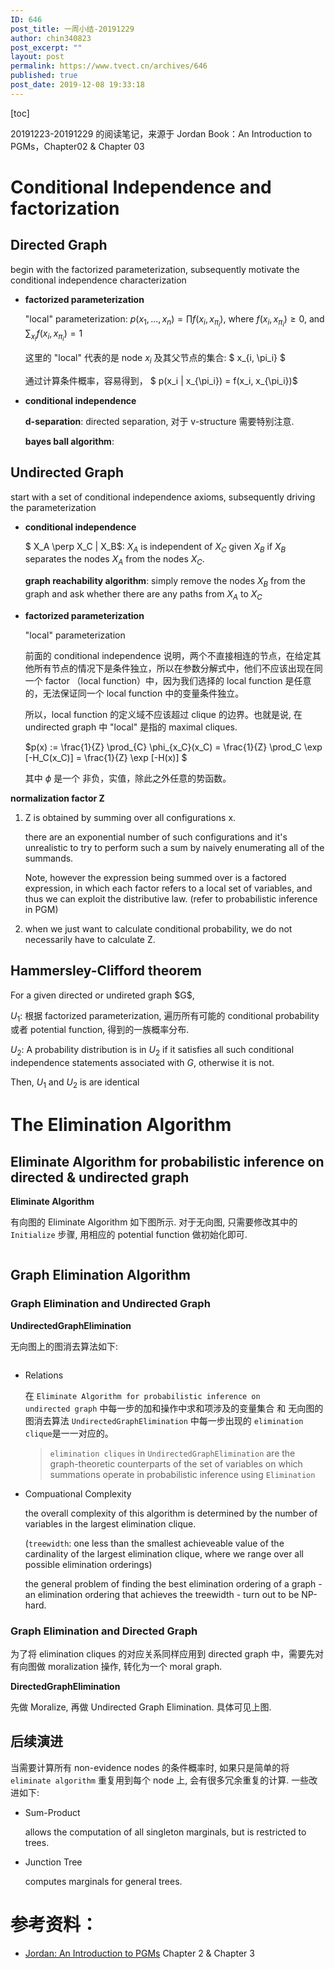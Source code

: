 ```yaml
---
ID: 646
post_title: 一周小结-20191229
author: chin340823
post_excerpt: ""
layout: post
permalink: https://www.tvect.cn/archives/646
published: true
post_date: 2019-12-08 19:33:18
---
```

[toc]

20191223-20191229 的阅读笔记，来源于 Jordan Book：An Introduction to PGMs，Chapter02 &amp; Chapter 03

<!--more-->

<h1>Conditional Independence and factorization</h1>

<h2>Directed Graph</h2>

begin with the factorized parameterization, subsequently motivate the conditional independence characterization

<ul>
<li><strong>factorized parameterization</strong>

"local" parameterization: $p(x_1, ..., x_n) = \prod f(x_i, x_{\pi_i})$, where $f(x_i, x_{\pi_i}) \ge 0$, and $\sum_{x_i} f(x_i, x_{\pi_i}) = 1$

这里的 "local" 代表的是 node $x_i$ 及其父节点的集合: $ x_{i, \pi_i} $

通过计算条件概率，容易得到， $ p(x_i | x_{\pi_i}) = f(x_i, x_{\pi_i})$</p></li>
<li><p><strong>conditional independence</strong>

<strong>d-separation</strong>: directed separation, 对于 v-structure 需要特别注意.

<strong>bayes ball algorithm</strong>:</p></li>
</ul>

<h2>Undirected Graph</h2>

<p>start with a set of conditional independence axioms, subsequently driving the parameterization

<ul>
<li><strong>conditional independence</strong>

$ X_A \perp X_C | X_B$: $X_A$ is independent of $X_C$ given $X_B$ if $X_B$ separates the nodes $X_A$ from the nodes $X_C$.

<strong>graph reachability algorithm</strong>:
simply remove the nodes $X_B$ from the graph and ask whether there are any paths from $X_A$ to $X_C$</p></li>
<li><p><strong>factorized parameterization</strong>

"local" parameterization

前面的 conditional independence 说明，两个不直接相连的节点，在给定其他所有节点的情况下是条件独立，所以在参数分解式中，他们不应该出现在同一个 factor （local function）中，因为我们选择的 local function 是任意的，无法保证同一个 local function 中的变量条件独立。

所以，local function 的定义域不应该超过 clique 的边界。也就是说, 在 undirected graph 中 "local" 是指的 maximal cliques.

$p(x) := \frac{1}{Z} \prod_{C} \phi_{x_C}(x_C) = \frac{1}{Z} \prod_C \exp [-H_C(x_C)] = \frac{1}{Z} \exp [-H(x)] $

其中 $\phi$ 是一个 非负，实值，除此之外任意的势函数。</p></li>
</ul>

<p><strong>normalization factor Z</strong>

<ol>
<li>Z is obtained by summing over all configurations x.

there are an exponential number of such configurations and it's unrealistic to try to perform such a sum by naively enumerating all of the summands.

Note, however the expression being summed over is a factored expression, in which each factor refers to a local set of variables, and thus we can exploit the distributive law. (refer to probabilistic inference in PGM)</p></li>
<li><p>when we just want to calculate conditional probability, we do not necessarily have to calculate Z.</p></li>
</ol>

<h2>Hammersley-Clifford theorem</h2>

<p>For a given directed or undireted graph $G$,

$U_1$: 根据 factorized parameterization, 遍历所有可能的 conditional probability 或者 potential function, 得到的一族概率分布.

$U_2$: A probability distribution is in $U_2$ if it satisfies all such conditional independence statements associated with $G$, otherwise it is not.

Then, $U_1$ and $U_2$ is are identical

<h1>The Elimination Algorithm</h1>

<h2>Eliminate Algorithm for probabilistic inference on directed &amp; undirected graph</h2>

<strong>Eliminate Algorithm</strong>

有向图的 Eliminate Algorithm 如下图所示. 对于无向图, 只需要修改其中的 <code>Initialize</code> 步骤, 用相应的 potential function 做初始化即可.

<img src="https://www.tvect.cn/wp-content/uploads/2019/12/eliminate.png" alt="" />

<h2>Graph Elimination Algorithm</h2>

<h3>Graph Elimination and Undirected Graph</h3>

<strong>UndirectedGraphElimination</strong>

无向图上的图消去算法如下:

<img src="https://www.tvect.cn/wp-content/uploads/2019/12/graph-eliminate.png" alt="" />

<ul>
<li>Relations

在 <code>Eliminate Algorithm for probabilistic inference on undirected graph</code> 中每一步的加和操作中求和项涉及的变量集合 和 无向图的图消去算法 <code>UndirectedGraphElimination</code> 中每一步出现的 <code>elimination clique</code>是一一对应的。

<blockquote>
  <code>elimination cliques</code> in <code>UndirectedGraphElimination</code> are the graph-theoretic counterparts of the set of variables on which summations operate in probabilistic inference using <code>Elimination</code>
</blockquote></li>
<li>Compuational Complexity

the overall complexity of this algorithm is determined by the number of variables in the largest elimination clique.

(<code>treewidth</code>: one less than the smallest achieveable value of the cardinality of the largest elimination clique, where we range over all possible elimination orderings)

the general problem of finding the best elimination ordering of a graph - an elimination ordering that achieves the treewidth - turn out to be NP-hard.</p></li>
</ul>

<h3>Graph Elimination and Directed Graph</h3>

<p>为了将 elimination cliques 的对应关系同样应用到 directed graph 中，需要先对有向图做 moralization 操作, 转化为一个 moral graph.

<strong>DirectedGraphElimination</strong>

先做 Moralize, 再做 Undirected Graph Elimination. 具体可见上图.

<h2>后续演进</h2>

当需要计算所有 non-evidence nodes 的条件概率时, 如果只是简单的将 <code>eliminate algorithm</code> 重复用到每个 node 上, 会有很多冗余重复的计算. 一些改进如下:

<ul>
<li>Sum-Product

allows the computation of all singleton marginals, but is restricted to trees.</p></li>
<li><p>Junction Tree

<p>computes marginals for general trees.</p></li>
</ul>

<h1>参考资料：</h1>

<ul>
<li><a href="">Jordan: An Introduction to PGMs</a> Chapter 2 &amp; Chapter 3</li>
</ul>